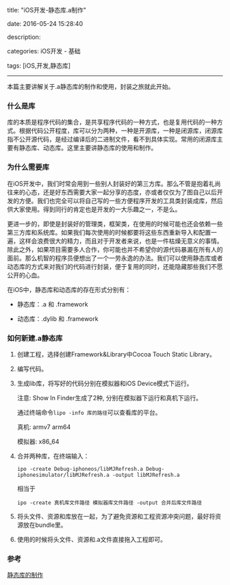 title: "iOS开发-静态库.a制作"

date: 2016-05-24 15:28:40

description: 

categories: iOS开发 - 基础

tags: [iOS,开发,静态库]

---

本篇主要讲解关于.a静态库的制作和使用，封装之旅就此开始。

<!--more-->

### 什么是库

库的本质是程序代码的集合，是共享程序代码的一种方式，也是复用代码的一种方式。根据代码公开程度，库可以分为两种，一种是开源库，一种是闭源库，闭源库指不公开源代码，是经过编译后的二进制文件，看不到具体实现。常用的闭源库主要有静态库、动态库。这里主要讲静态库的使用和制作。

### 为什么需要库

在iOS开发中，我们时常会用到一些别人封装好的第三方库。那么不管是抱着礼尚往来的心态，还是好东西需要大家一起分享的态度，亦或者仅仅为了图自己以后开发的方便。我们也完全可以将自己写的一些方便程序开发的工具类封装成库，然后供大家使用。得到同行的肯定也是开发的一大乐趣之一，不是么。

更进一步的，即使是封装好的管理类，框架类，在使用的时候可能也还会依赖一些第三方库和系统库。如果我们每次使用的时候都要将这些东西重新导入和配置一遍，这样会浪费很大的精力，而且对于开发者来说，也是一件枯燥无意义的事情。除此之外，如果项目需要多人合作，你可能也并不希望你的源代码暴漏在所有人的面前。那么机智的程序员便想出了一个一劳永逸的办法。我们可以使用静态库或者动态库的方式来对我们的代码进行封装，便于复用的同时，还能隐藏那些我们不愿公开的心血。

在iOS中，静态库和动态库的存在形式分别有：

* 静态库：.a 和 .framework

* 动态库：.dylib 和 .framework

### 如何新建.a静态库

1. 创建工程，选择创建Framework&Library中Cocoa Touch Static Library。

2. 编写代码。

3. 生成lib库，将写好的代码分别在模拟器和iOS Device模式下运行。

 	注意: Show In Finder生成了2种, 分别在模拟器下运行和真机下运行。
 	
 	通过终端命令`lipo -info 库的路径`可以查看库的平台。 
 	 
 	真机: armv7 arm64
	
	模拟器: x86_64
	
4. 合并两种库，在终端输入：

	`ipo -create Debug-iphoneos/libMJRefresh.a Debug-iphonesimulator/libMJRefresh.a -output libMJRefresh.a`
	
	相当于
	
	`ipo -create 真机库文件路径 模拟器库文件路径 -output 合并后库文件路径`

5. 将头文件、资源和库放在一起，为了避免资源和工程资源冲突问题，最好将资源放在bundle里。

6. 使用的时候将头文件、资源和.a文件直接拖入工程即可。

### 参考

[静态库的制作](http://www.cnblogs.com/wendingding/p/3893095.html)
